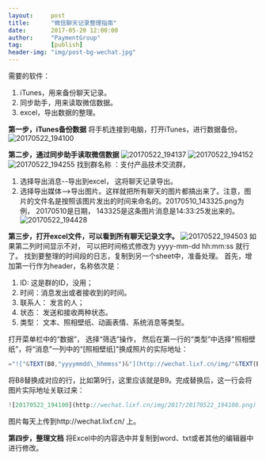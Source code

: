 ```yaml
---                             
layout:     post                             
title:      "微信聊天记录整理指南"                               
date:       2017-05-20 12:00:00                               
author:     "PaymentGroup"                      
tag:		[publish]   
header-img: "img/post-bg-wechat.jpg"                               
---                   
```


需要的软件：
1. iTunes，用来备份聊天记录。
2. 同步助手，用来读取微信数据。
3. excel，导出数据的整理。

**第一步，iTunes备份数据**
将手机连接到电脑，打开iTunes，进行数据备份。 
![20170522_194100](http://wechat.lixf.cn/img/wechat-1.png)

**第二步，通过同步助手读取微信数据**
![20170522_194137](http://wechat.lixf.cn/img/wechat-2.png)
![20170522_194152](http://wechat.lixf.cn/img/wechat-3.png)
![20170522_194255](http://wechat.lixf.cn/img/wechat-4.png)
找到群名称 ：支付产品技术交流群，
1. 选择导出消息--导出到excel， 这将聊天记录导出。
2. 选择导出媒体-->导出图片。这样就把所有聊天的图片都搞出来了。注意，图片的文件名是按照该图片发出的时间来命名的。20170510_143325.png为例， 20170510是日期， 143325是这条图片消息是14:33:25发出来的。 
![20170522_194428](http://wechat.lixf.cn/img/wechat-5.png)

**第三步，打开excel文件，可以看到所有聊天记录文字。**
![20170522_194503](http://wechat.lixf.cn/img/wechat-6.png)
如果第二列时间显示不对， 可以把时间格式修改为 yyyy-mm-dd hh:mm:ss 就行了。
找到要整理的时间段的日志，复制到另一个sheet中，准备处理。 
首先，增加第一行作为header，名称依次是： 
1. ID: 这是群的ID，没用；
2. 时间：消息发出或者接收到的时间。 
3. 联系人： 发言的人；
4. 状态： 发送和接收两种状态。
5. 类型： 文本、照相壁纸、动画表情、系统消息等类型。 

打开菜单栏中的“数据”， 选择“筛选”操作， 然后在第一行的“类型”中选择"照相壁纸”，将“消息”一列中的“[照相壁纸]"换成照片的实际地址： 

```javascript
="!["&TEXT(B8,"yyyymmdd\_hhmmss")&"](http://wechat.lixf.cn/img/"&TEXT(B8,"yyyymmdd\_hhmmss")&".png)"
```

将B8替换成对应的行，比如第9行，这里应该就是B9。完成替换后，这一行会将图片实际地址关联过来：

```javascript
![20170522_194100](http://wechat.lixf.cn/img/2017/20170522_194100.png)
```

图片每天上传到http://wechat.lixf.cn/ 上。

**第四步，整理文档**
将Excel中的内容选中并复制到word、txt或者其他的编辑器中进行修改。 

